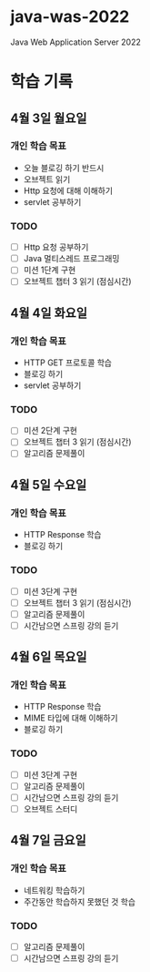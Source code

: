 # java-was-2022
Java Web Application Server 2022


# 학습 기록
## 4월 3일 월요일
### 개인 학습 목표
- 오늘 블로깅 하기 반드시
- 오브젝트 읽기
- Http 요청에 대해 이해하기
- servlet 공부하기

### TODO
- [ ]  Http 요청 공부하기
- [ ]  Java 멀티스레드 프로그래밍
- [ ]  미션 1단계 구현
- [ ]  오브젝트 챕터 3 읽기 (점심시간)

## 4월 4일 화요일
### 개인 학습 목표
- HTTP GET 프로토콜 학습
- 블로깅 하기
- servlet 공부하기

### TODO
- [ ]  미션 2단계 구현
- [ ]  오브젝트 챕터 3 읽기 (점심시간)
- [ ]  알고리즘 문제풀이

## 4월 5일 수요일
### 개인 학습 목표
- HTTP Response 학습
- 블로깅 하기

### TODO
- [ ]  미션 3단계 구현
- [ ]  오브젝트 챕터 3 읽기 (점심시간)
- [ ]  알고리즘 문제풀이
- [ ]  시간남으면 스프링 강의 듣기

## 4월 6일 목요일
### 개인 학습 목표
- HTTP Response 학습
- MIME 타입에 대해 이해하기
- 블로깅 하기

### TODO
- [ ]  미션 3단계 구현
- [ ]  알고리즘 문제풀이
- [ ]  시간남으면 스프링 강의 듣기
- [ ]  오브젝트 스터디 

## 4월 7일 금요일
### 개인 학습 목표
- 네트워킹 학습하기
- 주간동안 학습하지 못했던 것 학습

### TODO
- [ ]  알고리즘 문제풀이
- [ ]  시간남으면 스프링 강의 듣기
